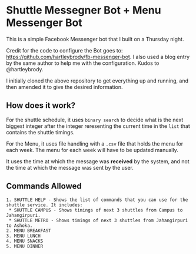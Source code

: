 # Shuttle Messegner Bot + Menu Messenger Bot

This is a simple Facebook Messenger bot that I built on a Thursday night.

Credit for the code to configure the Bot goes to: https://github.com/hartleybrody/fb-messenger-bot. I also used a blog entry by the same author to help me with the configuration. Kudos to @hartleybrody.

I initially cloned the above repository to get everything up and running, and then amended it to give the desired information.

## How does it work?

For the shuttle schedule, it uses `binary search` to decide what is the next biggest integer after the integer reresenting the current time in the `list` that contains the shuttle timings.

For the Menu, it uses file handling with a `.csv` file that holds the menu for each week. The menu for each week will have to be updated manually.

It uses the time at which the message was **received** by the system, and not the time at which the message was sent by the user.

## Commands Allowed

	1. SHUTTLE HELP - Shows the list of commands that you can use for the shuttle service. It includes:
	 * SHUTTLE CAMPUS - Shows timings of next 3 shuttles from Campus to Jahangirpuri.
	 * SHUTTLE METRO - Shows timings of next 3 shuttles from Jahangirpuri to Ashoka.
	2. MENU BREAKFAST
	3. MENU LUNCH
	4. MENU SNACKS
	5. MENU DINNER